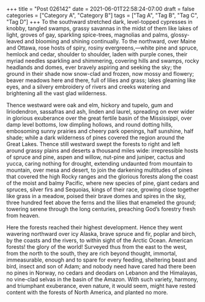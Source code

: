 +++
title = "Post 026142"
date = 2021-06-01T22:58:24-07:00
draft = false
categories = ["Category A", "Category B"]
tags = ["Tag A", "Tag B", "Tag C", "Tag D"]
+++
To the southward stretched dark, level-topped cypresses in knobby, tangled swamps, grassy savannas in the midst of them like lakes of light, groves of gay, sparkling spice-trees, magnolias and palms, glossy-leaved and blooming and shining continually. To the northward, over Maine and Ottawa, rose hosts of spiry, rosiny evergreens,—white pine and spruce, hemlock and cedar, shoulder to shoulder, laden with purple cones, their myriad needles sparkling and shimmering, covering hills and swamps, rocky headlands and domes, ever bravely aspiring and seeking the sky; the ground in their shade now snow-clad and frozen, now mossy and flowery; beaver meadows here and there, full of lilies and grass; lakes gleaming like eyes, and a silvery embroidery of rivers and creeks watering and brightening all the vast glad wilderness.

Thence westward were oak and elm, hickory and tupelo, gum and liriodendron, sassafras and ash, linden and laurel, spreading on ever wider in glorious exuberance over the great fertile basin of the Mississippi, over damp level bottoms, low dimpling hollows, and round dotting hills, embosoming sunny prairies and cheery park openings, half sunshine, half shade; while a dark wilderness of pines covered the region around the Great Lakes. Thence still westward swept the forests to right and left around grassy plains and deserts a thousand miles wide: irrepressible hosts of spruce and pine, aspen and willow, nut-pine and juniper, cactus and yucca, caring nothing for drought, extending undaunted from mountain to mountain, over mesa and desert, to join the darkening multitudes of pines that covered the high Rocky ranges and the glorious forests along the coast of the moist and balmy Pacific, where new species of pine, giant cedars and spruces, silver firs and Sequoias, kings of their race, growing close together like grass in a meadow, poised their brave domes and spires in the sky, three hundred feet above the ferns and the lilies that enameled the ground; towering serene through the long centuries, preaching God’s forestry fresh from heaven.

Here the forests reached their highest development. Hence they went wavering northward over icy Alaska, brave spruce and fir, poplar and birch, by the coasts and the rivers, to within sight of the Arctic Ocean. American forests! the glory of the world! Surveyed thus from the east to the west, from the north to the south, they are rich beyond thought, immortal, immeasurable, enough and to spare for every feeding, sheltering beast and bird, insect and son of Adam; and nobody need have cared had there been no pines in Norway, no cedars and deodars on Lebanon and the Himalayas, no vine-clad selvas in the basin of the Amazon. With such variety, harmony, and triumphant exuberance, even nature, it would seem, might have rested content with the forests of North America, and planted no more.
